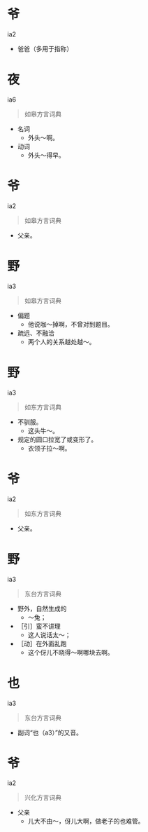 # 爷
ia2
- 爸爸（多用于指称）

# 夜
ia6
> 如皋方言词典
- 名词
  - 外头～啊。
- 动词
  - 外头～得早。

# 爷
ia2
> 如皋方言词典
- 父亲。

# 野
ia3
> 如皋方言词典
- 偏题
  - 他说咖～掉啊，不曾对到题目。
- 疏远、不融洽
  - 两个人的关系越处越～。

# 野
ia3
> 如东方言词典
- 不驯服。
  - 这头牛～。
- 规定的圆口拉宽了或变形了。
  - 衣领子拉～啊。

# 爷
ia2
> 如东方言词典
- 父亲。

# 野
ia3
> 东台方言词典
- 野外，自然生成的
  - ～兔；
- ［引］蛮不讲理
  - 这人说话太～；
- ［动］在外面乱跑
  - 这个伢儿不晓得～啊哪块去啊。

# 也
ia3
> 东台方言词典
- 副词“也（a3）”的又音。

# 爷
ia2
> 兴化方言词典
- 父亲
  - 儿大不由～，伢儿大啊，做老子的也难管。
